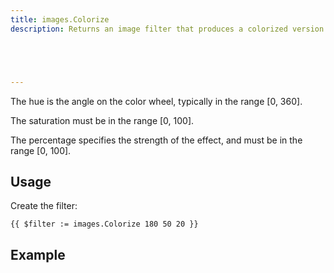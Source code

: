 ```yaml
---
title: images.Colorize
description: Returns an image filter that produces a colorized version of an image.





---
```


The hue is the angle on the color wheel, typically in the range [0, 360].

The saturation must be in the range [0, 100].

The percentage specifies the strength of the effect, and must be in the range [0, 100].

## Usage

Create the filter:

```go-html-template
{{ $filter := images.Colorize 180 50 20 }}
```



## Example

